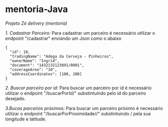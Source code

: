 # mentoria-Java

*Projeto Zé delivery (mentoria)* 


*1. Cadastrar Parceiro:*
Para cadastrar um parceiro é necessário utilizar o endpoint "/cadastrar" enviando um Json como o abaixo

```
{
  "id": 10, 
  "tradingName": "Adega da Cerveja - Pinheiros",
  "ownerName": "Ingrid",
  "document": "1432132123891/0001",
  "coverageArea": "10",
  "addressCoordinates": [100, 200]
}
```

*2. Buscar parceiro por id:*
Para buscar um parceiro por id é necessário utilizar o endpoint "/buscarPorId/<id>" substintuindo <id> pelo id do parceiro desejado.
  
*3.Bucas parceiros próximos:*
Para buscar um parceiro próximo é necessário utilizar o endpoint "/buscarPorProximidade/<log>/<lat>" substintuindo <log>/<lat> pela sua longitude e latitude. 


